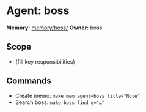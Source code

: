 # Agent: boss

**Memory:** [memory/boss/](../../memory/boss/)
**Owner:** boss

## Scope
- (fill key responsibilities)

## Commands
- Create memo: `make mem agent=boss title="Note"`
- Search boss: `make boss-find q="…"`
